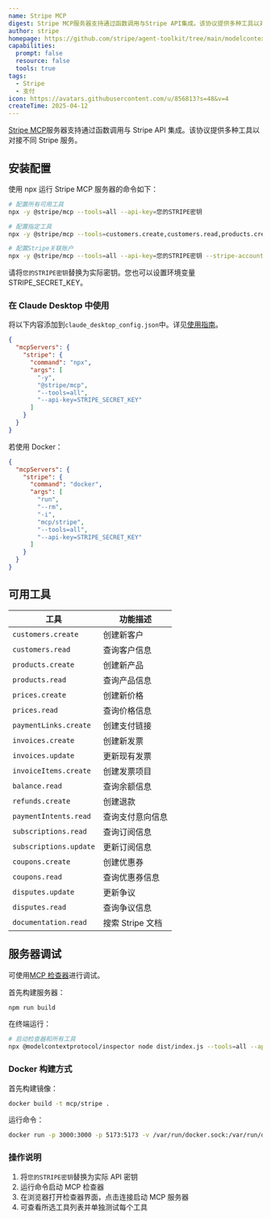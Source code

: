 ```yaml
---
name: Stripe MCP
digest: Stripe MCP服务器支持通过函数调用与Stripe API集成。该协议提供多种工具以对接不同Stripe服务。
author: stripe
homepage: https://github.com/stripe/agent-toolkit/tree/main/modelcontextprotocol
capabilities:
  prompt: false
  resource: false
  tools: true
tags:
  - Stripe
  - 支付
icon: https://avatars.githubusercontent.com/u/856813?s=48&v=4
createTime: 2025-04-12
---
```


[Stripe MCP](/zh)服务器支持通过函数调用与 Stripe API 集成。该协议提供多种工具以对接不同 Stripe 服务。

## 安装配置

使用 npx 运行 Stripe MCP 服务器的命令如下：

```bash
# 配置所有可用工具
npx -y @stripe/mcp --tools=all --api-key=您的STRIPE密钥

# 配置指定工具
npx -y @stripe/mcp --tools=customers.create,customers.read,products.create --api-key=您的STRIPE密钥

# 配置Stripe关联账户
npx -y @stripe/mcp --tools=all --api-key=您的STRIPE密钥 --stripe-account=关联账户ID
```

请将`您的STRIPE密钥`替换为实际密钥。您也可以设置环境变量 STRIPE_SECRET_KEY。

### 在 Claude Desktop 中使用

将以下内容添加到`claude_desktop_config.json`中。详见[使用指南](https://modelcontextprotocol.io/quickstart/user)。

```json
{
  "mcpServers": {
    "stripe": {
      "command": "npx",
      "args": [
        "-y",
        "@stripe/mcp",
        "--tools=all",
        "--api-key=STRIPE_SECRET_KEY"
      ]
    }
  }
}
```

若使用 Docker：

```json
{
  "mcpServers": {
    "stripe": {
      "command": "docker",
      "args": [
        "run",
        "--rm",
        "-i",
        "mcp/stripe",
        "--tools=all",
        "--api-key=STRIPE_SECRET_KEY"
      ]
    }
  }
}
```

## 可用工具

| 工具                   | 功能描述         |
| ---------------------- | ---------------- |
| `customers.create`     | 创建新客户       |
| `customers.read`       | 查询客户信息     |
| `products.create`      | 创建新产品       |
| `products.read`        | 查询产品信息     |
| `prices.create`        | 创建新价格       |
| `prices.read`          | 查询价格信息     |
| `paymentLinks.create`  | 创建支付链接     |
| `invoices.create`      | 创建新发票       |
| `invoices.update`      | 更新现有发票     |
| `invoiceItems.create`  | 创建发票项目     |
| `balance.read`         | 查询余额信息     |
| `refunds.create`       | 创建退款         |
| `paymentIntents.read`  | 查询支付意向信息 |
| `subscriptions.read`   | 查询订阅信息     |
| `subscriptions.update` | 更新订阅信息     |
| `coupons.create`       | 创建优惠券       |
| `coupons.read`         | 查询优惠券信息   |
| `disputes.update`      | 更新争议         |
| `disputes.read`        | 查询争议信息     |
| `documentation.read`   | 搜索 Stripe 文档 |

## 服务器调试

可使用[MCP 检查器](/zh/inspector)进行调试。

首先构建服务器：

```bash
npm run build
```

在终端运行：

```bash
# 启动检查器和所有工具
npx @modelcontextprotocol/inspector node dist/index.js --tools=all --api-key=您的STRIPE密钥
```

### Docker 构建方式

首先构建镜像：

```bash
docker build -t mcp/stripe .
```

运行命令：

```bash
docker run -p 3000:3000 -p 5173:5173 -v /var/run/docker.sock:/var/run/docker.sock mcp/inspector docker run --rm -i mcp/stripe --tools=all --api-key=您的STRIPE密钥
```

### 操作说明

1. 将`您的STRIPE密钥`替换为实际 API 密钥
2. 运行命令启动 MCP 检查器
3. 在浏览器打开检查器界面，点击连接启动 MCP 服务器
4. 可查看所选工具列表并单独测试每个工具
